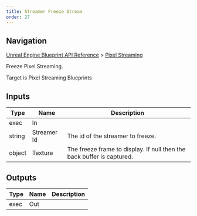 ```yaml
---
title: Streamer Freeze Stream
order: 27
---
```

## Navigation

[Unreal Engine Blueprint API Reference](https://dev.epicgames.com/documentation/en-us/unreal-engine/BlueprintAPI) > [Pixel Streaming](https://dev.epicgames.com/documentation/en-us/unreal-engine/BlueprintAPI/PixelStreaming)

Freeze Pixel Streaming.

Target is Pixel Streaming Blueprints

## Inputs

| Type | Name | Description |
| --- | --- | --- |
| exec | In |  |
| string | Streamer Id | The id of the streamer to freeze. |
| object | Texture | The freeze frame to display. If null then the back buffer is captured. |

## Outputs

| Type | Name | Description |
| --- | --- | --- |
| exec | Out |  |
